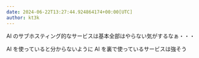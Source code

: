 ```yaml
---
date: 2024-06-22T13:27:44.924864174+00:00[UTC]
author: kt3k
---
```

AI のサブホスティング的なサービスは基本全部はやらない気がするなぁ・・・

AI を使っていると分からないように AI を裏で使っているサービスは強そう
